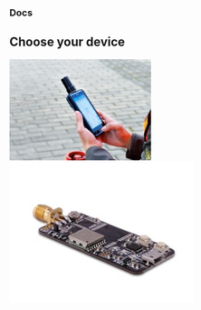 ### Docs 

## Choose your device

 [![](images/d303.jpg)](/d303-docs)
 [![](images/rtk-board.jpg)](/rtk-board)

 
 
 
 
 
 
 
 
 